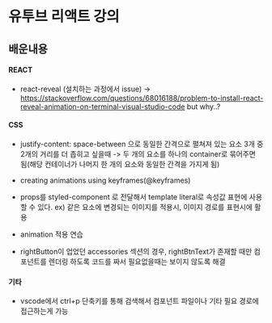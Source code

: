 # 유투브 리액트 강의

## 배운내용

#### REACT

- react-reveal (설치하는 과정에서 issue) -> https://stackoverflow.com/questions/68016188/problem-to-install-react-reveal-animation-on-terminal-visual-studio-code
  but why..?

#### CSS

- justify-content: space-between 으로 동일한 간격으로 펼쳐져 있는 요소 3개 중 2개의 거리를 더 좁히고 싶을때 -> 두 개의 요소를 하나의
  container로 묶어주면 됨(해당 컨테이너가 나머지 한 개의 요소와 동일한 간격을 가지게 됨)

- creating animations using keyframes(@keyframes)

- props를 styled-component 로 전달해서 template literal로 속성값 표현에 사용할 수 있다.
  ex) 같은 요소에 변경되는 이미지를 적용시, 이미지 경로를 표현시에 활용

- animation 적용 연습

- rightButton이 업었던 accessories 섹션의 경우, rightBtnText가 존재할 때만 컴포넌트를 렌더링 하도록 코드를 짜서 필요없을때는
  보이지 않도록 해결

#### 기타

- vscode에서 ctrl+p 단축키를 통해 검색해서 컴포넌트 파일이나 기타 필요 경로에 접근하는게 가능
